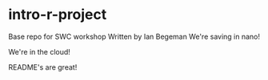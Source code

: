# intro-r-project
Base repo for SWC workshop
Written by Ian Begeman
We're saving in nano!

We're in the cloud!

README's are great!
